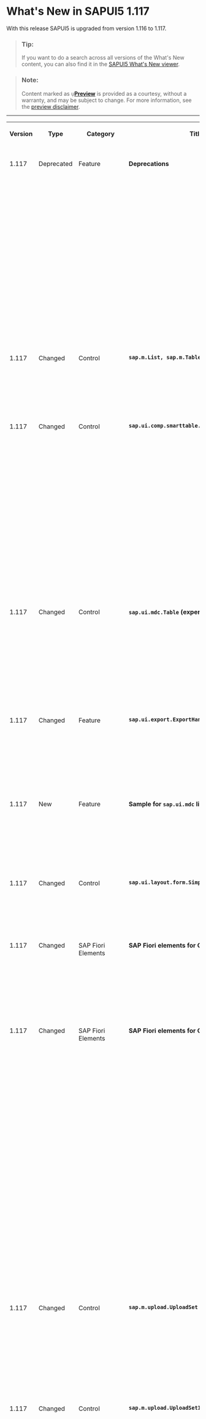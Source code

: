 <!-- loio029d3b4a39c84384be6398c444f7e06a -->

<link rel="stylesheet" type="text/css" href="../css/sap-icons.css"/>

# What's New in SAPUI5 1.117

With this release SAPUI5 is upgraded from version 1.116 to 1.117.

> ### Tip:  
> If you want to do a search across all versions of the What's New content, you can also find it in the [SAPUI5 What's New viewer](https://help.sap.com/whats-new/67f60363b57f4ac0b23efd17fa192d60).

> ### Note:  
> Content marked as <span style="color:#666666;"><span class="SAP-icons-V5"></span></span>**[Preview](https://help.sap.com/docs/whats-new-disclaimer)** is provided as a courtesy, without a warranty, and may be subject to change. For more information, see the [preview disclaimer](https://help.sap.com/docs/whats-new-disclaimer).

****


<table>
<tr>
<th valign="top">

Version

</th>
<th valign="top">

Type

</th>
<th valign="top">

Category

</th>
<th valign="top">

Title

</th>
<th valign="top">

Description

</th>
<th valign="top">

Action

</th>
<th valign="top">

Available as of

</th>
</tr>
<tr>
<td valign="top">

1.117 

</td>
<td valign="top">

Deprecated 

</td>
<td valign="top">

Feature 

</td>
<td valign="top">

**Deprecations** 

</td>
<td valign="top">

**Deprecations**

We have deprecated the following entities for `sap.ui.table*`:

-   `sap.ui.table.ColumnMenu` and `sap.ui.table.AnalyticalColumnMenu`

-   `menu` aggregation of `Column`

-   `columnMenuOpen` event of `Column`
-   `columnVisibilityMenuSorter` property of `AnalyticalTable`

-   `showColumnVisibilityMenu` property of `Table`

-   `columnVisibility` event of `Table`

Instead of the deprecated `ColumnMenu`, you can use the `sap.m.table.columnmenu.Menu` control.

For more information, see the [API Reference](https://ui5.sap.com/#/api/sap.m.table.columnmenu.Menu) and the [Sample](https://ui5.sap.com/#/entity/sap.ui.table.Table/sample/sap.ui.table.sample.Menus).

<sub>Deprecated•Feature•Info Only•1.117</sub>

</td>
<td valign="top">

Info Only 

</td>
<td valign="top">

2023-08-10

</td>
</tr>
<tr>
<td valign="top">

1.117 

</td>
<td valign="top">

Changed 

</td>
<td valign="top">

Control 

</td>
<td valign="top">

**`sap.m.List, sap.m.Table, sap.m.Tree`** 

</td>
<td valign="top">

**`sap.m.List, sap.m.Table, sap.m.Tree`**

To define the semantic level of a header, we have introduced the `headerLevel` property.

For more information, see the [API Reference](https://ui5.sap.com/#/api/sap.m.ListBase%23methods/getHeaderLevel).

<sub>Changed•Control•Info Only•1.117</sub>

</td>
<td valign="top">

Info Only 

</td>
<td valign="top">

2023-08-10

</td>
</tr>
<tr>
<td valign="top">

1.117 

</td>
<td valign="top">

Changed 

</td>
<td valign="top">

Control 

</td>
<td valign="top">

**`sap.ui.comp.smarttable.SmartTable`** 

</td>
<td valign="top">

**`sap.ui.comp.smarttable.SmartTable`**

To display dates in a standardized format, we now support a number of additional calendar and fiscal OData V4 annotations . The following annotations are now supported:

-   `com.sap.vocabularies.Common.v1.IsCalendarYear`

-   `com.sap.vocabularies.Common.v1.IsCalendarWeek`

-   `com.sap.vocabularies.Common.v1.IsCalendarMonth`

-   `com.sap.vocabularies.Common.v1.IsCalendarQuarter`

-   `com.sap.vocabularies.Common.v1.IsCalendarYearQuarter`

-   `com.sap.vocabularies.Common.v1.IsCalendarYearMonth`

-   `com.sap.vocabularies.Common.v1.IsCalendarYearWeek`


For more information, see the [API Reference](https://ui5.sap.com/#/api/sap.ui.comp.smarttable.SmartTable%23annotations) for the annotations, the [Sample](https://ui5.sap.com/#/entity/sap.ui.comp.smarttable.SmartTable/sample/sap.ui.comp.sample.smartfilterbar.CalendarDates) for the calendar annotations, and the [Sample](https://ui5.sap.com/#/entity/sap.ui.comp.smarttable.SmartTable/sample/sap.ui.comp.sample.smartfilterbar.FiscalDates) for the fiscal annotations.



<sub>Changed•Control•Info Only•1.117</sub>

</td>
<td valign="top">

Info Only 

</td>
<td valign="top">

2023-08-10

</td>
</tr>
<tr>
<td valign="top">

1.117 

</td>
<td valign="top">

Changed 

</td>
<td valign="top">

Control 

</td>
<td valign="top">

**`sap.ui.mdc.Table` \(experimental\)** 

</td>
<td valign="top">

**`sap.ui.mdc.Table` \(experimental\)**

Refreshing table data via binding might be required if it has been changed in the back end. For example, a user might have selected *Go* in the filter bar without actually changing any filter settings. To evaluate whether the binding needs to be refreshed, even if `bindingInfo` has not changed, the `TableDelegate` uses the new `updateBinding` parameter `mSettings.forceRefresh`.

For more information, see the [API Reference](https://ui5.sap.com/#/api/module:sap/ui/mdc/TableDelegate%23methods/sap/ui/mdc/TableDelegate.updateBinding).

<sub>Changed•Control•Info Only•1.117</sub>

</td>
<td valign="top">

Info Only 

</td>
<td valign="top">

2023-08-10

</td>
</tr>
<tr>
<td valign="top">

1.117 

</td>
<td valign="top">

Changed 

</td>
<td valign="top">

Feature 

</td>
<td valign="top">

**`sap.ui.export.ExportHandler`** 

</td>
<td valign="top">

**`sap.ui.export.ExportHandler`**

We have made the `sap.ui.export.ExportHandler` class available. This class allows you to export data in various scenarios and formats other than spreadsheets, such as PDF files. The export can be used in a standalone scenario.

For more information, see the [API Reference](https://ui5.sap.com/#/api/sap.ui.export.ExportHandler%23overview).

<sub>Changed•Feature•Info Only•1.117</sub>

</td>
<td valign="top">

Info Only 

</td>
<td valign="top">

2023-08-10

</td>
</tr>
<tr>
<td valign="top">

1.117 

</td>
<td valign="top">

New 

</td>
<td valign="top">

Feature 

</td>
<td valign="top">

****Sample for `sap.ui.mdc` library**** 

</td>
<td valign="top">

****Sample for `sap.ui.mdc` library****

You can now test the table and filter bar features of the \(experimental\) `sap.ui.mdc` library in a sample. To find the sample for this library in the Demo Kit, go to *Samples* and select MDC Overview. For more information, see the [Sample](https://ui5.sap.com/#/entity/sap.ui.mdc/sample/sap.ui.mdc.demokit.sample.TableFilterBarJson).

<sub>New•Feature•Info Only•1.117</sub>

</td>
<td valign="top">

Info Only 

</td>
<td valign="top">

2023-08-10

</td>
</tr>
<tr>
<td valign="top">

1.117 

</td>
<td valign="top">

Changed 

</td>
<td valign="top">

Control 

</td>
<td valign="top">

**`sap.ui.layout.form.SimpleForm`** 

</td>
<td valign="top">

**`sap.ui.layout.form.SimpleForm`**

`ResponsiveGridLayout` is now the default layout for `SimpleForm` controls \(instead of `ResponsiveLayout`, which has already been deprecated\).

<sub>Changed•Control•Info Only•1.117</sub>

</td>
<td valign="top">

Info Only 

</td>
<td valign="top">

2023-08-10

</td>
</tr>
<tr>
<td valign="top">

1.117 

</td>
<td valign="top">

Changed 

</td>
<td valign="top">

SAP Fiori Elements 

</td>
<td valign="top">

**SAP Fiori elements for OData V2** 

</td>
<td valign="top">

**SAP Fiori elements for OData V2**

The following changes and new features are available for SAP Fiori elements for OData V2:

-   Empty rows in object page tables can now contain disabled fields. For more information, see [Enabling Inline Creation Mode or Empty Row Mode for Table Entries](../06_SAP_Fiori_Elements/enabling-inline-creation-mode-or-empty-row-mode-for-table-entries-cfb04f0.md).


<sub>Changed•SAP Fiori Elements•Info Only•1.117</sub>

</td>
<td valign="top">

Info Only 

</td>
<td valign="top">

2023-08-10

</td>
</tr>
<tr>
<td valign="top">

1.117 

</td>
<td valign="top">

Changed 

</td>
<td valign="top">

SAP Fiori Elements 

</td>
<td valign="top">

**SAP Fiori elements for OData V4** 

</td>
<td valign="top">

**SAP Fiori elements for OData V4**

The following changes and new features are available for SAP Fiori elements for OData V4:

-   End users can now create dynamic tiles from the list report when relative date values such as *Today* and *Tomorrow* are used. For more information, see [The Share Functionality](../06_SAP_Fiori_Elements/the-share-functionality-022bf0d.md).

-   Changes coming from other flex layers are no longer considered when users navigate from the dynamic tiles created using the *Save as Tile* option. Such changes are also not considered when users navigate from the integration cards to the application. For more information, see [Store/Restore the Application State](../06_SAP_Fiori_Elements/store-restore-the-application-state-46bf248.md).

-   Application developers can now specify the `rowCountMode` and `rowCount` properties for a non-responsive table. For more information about the `Table`, see the [API Reference](https://ui5.sap.com/#/api/sap.fe.macros.Table%23overview) .

-   Application developers can now specify the create options for the table when using the `Table` building block. For more information, see [The Table Building Block](../06_SAP_Fiori_Elements/the-table-building-block-3801656.md).

-   Application developers can now use a tree table to display a hierarchy in a list report or an object page. For more information, see [Setting the Table Type](../06_SAP_Fiori_Elements/setting-the-table-type-7f844f1.md).

-   Applications can now enable the collaborative draft feature using the `ShareAction` annotation on back ends that support it. For more information, see [Draft Handling](../06_SAP_Fiori_Elements/draft-handling-ed9aa41.md).


<sub>Changed•SAP Fiori Elements•Info Only•1.117</sub>

</td>
<td valign="top">

Info Only 

</td>
<td valign="top">

2023-08-10

</td>
</tr>
<tr>
<td valign="top">

1.117 

</td>
<td valign="top">

Changed 

</td>
<td valign="top">

Control 

</td>
<td valign="top">

**`sap.m.upload.UploadSet`** 

</td>
<td valign="top">

**`MenuButton` for File Selection in `UploadSet`**

We now provide a `MenuButton` for file selection in `UploadSet`, if users have enabled the `cloudFilePickerEnabled` property. The button includes the option to upload a file using a local system or upload a file via the cloud. These two options were separated and are now consolidated within the `MenuButton`.

For more information, see the [API Reference](https://ui5.sap.com/#/api/sap.m.upload.UploadSet).

<sub>Changed•Control•Info Only•1.117</sub>

</td>
<td valign="top">

Info Only 

</td>
<td valign="top">

2023-08-10

</td>
</tr>
<tr>
<td valign="top">

1.117 

</td>
<td valign="top">

Changed 

</td>
<td valign="top">

Control 

</td>
<td valign="top">

**`sap.m.upload.UploadSetItem`** 

</td>
<td valign="top">

**`sap.m.upload.UploadSetItem`**

The following changes and new features are available for `sap.m.upload.UploadSetItem`:

-   **`markersAsStatus` Aggregation**

    The `ObjectStatus` can now be rendered in the marker section of the `uploadSetItem`.

-   **`getUploadType` Public Method**

    Developers can now see the source of an uploaded file using the `getUploadType` public method. The method displays the type of the uploaded file, if it was uploaded locally or by `cloudFilePicker`.


For more information, see the [API Reference](https://ui5.sap.com/#/api/sap.m.upload.UploadSetItem).

<sub>Changed•Control•Info Only•1.117</sub>

</td>
<td valign="top">

Info Only 

</td>
<td valign="top">

2023-08-10

</td>
</tr>
<tr>
<td valign="top">

1.117 

</td>
<td valign="top">

Changed 

</td>
<td valign="top">

Feature 

</td>
<td valign="top">

**Modern ECMAScript Support in SAPUI5** 

</td>
<td valign="top">

**Modern ECMAScript Support in SAPUI5**

Since SAPUI5 1.116, the framework leverages features of modern ECMAScript up to and including [ECMAScript 2022 Language Specification](https://262.ecma-international.org/13.0/). There are certain restrictions you have to consider when using modern ECMAScript with your UI5 project.

For more information, see [ECMAScript Support](../02_Read-Me-First/ecmascript-support-0cb44d7.md). Please also make sure to [upgrade your tools for modern ECMAScript in UI5](https://blogs.sap.com/2023/05/24/upgrade-your-tools-for-modern-ecmascript-in-ui5/).

<sub>Changed•Feature•Info Only•1.117</sub>

</td>
<td valign="top">

Info Only 

</td>
<td valign="top">

2023-08-10

</td>
</tr>
<tr>
<td valign="top">

1.117 

</td>
<td valign="top">

Changed 

</td>
<td valign="top">

Feature 

</td>
<td valign="top">

**Theme-Dependent Custom Icon Fonts** 

</td>
<td valign="top">

**Theme-Dependent Custom Icon Fonts**

You can now configure variants of a custom icon font for different UI5 themes; previously, a custom icon font was applied to all themes. With an enhanced version of the metadata JSON file associated with an icon font, you can provide theme-dependent path configuration. For instance, this allows you to easily differentiate between custom icons for modern themes, such as SAP Horizon, and custom icons for older themes.

For more information and an example, see [Icon and Icon Pool](../10_More_About_Controls/icon-and-icon-pool-21ea0ea.md).

<sub>Changed•Feature•Info Only•1.117</sub>

</td>
<td valign="top">

Info Only 

</td>
<td valign="top">

2023-08-10

</td>
</tr>
<tr>
<td valign="top">

1.117 

</td>
<td valign="top">

Changed 

</td>
<td valign="top">

Feature 

</td>
<td valign="top">

**SAPUI5 OData V4 Model** 

</td>
<td valign="top">

**SAPUI5 OData V4 Model**

The new version of the SAPUI5 OData V4 model introduces the following features:

-   We now provide `withCredentials` as an experimental model parameter.

    For more information, see the [API Reference](https://ui5.sap.com/#/api/sap.ui.model.odata.v4.ODataModel).

-   **Experimental:** You can now create a nested single entity behind a single-valued navigation property in the transient entity.

    For more information, see *Nested Single Entity* in [Deep Create](../04_Essentials/creating-an-entity-in-a-collection-c9723f8.md#loioc9723f8265f644af91c0ed941e114d46__section_DCR).

-   Support for read-only hierarchies is now available.

    For more information, see [Recursive Hierarchy](../04_Essentials/data-aggregation-and-recursive-hierarchy-7d91431.md#loio7d914317c0b64c23824bf932cc8a4ae1__section_RCH).


<sub>Changed•Feature•Info Only•1.117</sub>

</td>
<td valign="top">

Info Only 

</td>
<td valign="top">

2023-08-10

</td>
</tr>
<tr>
<td valign="top">

1.117 

</td>
<td valign="top">

New 

</td>
<td valign="top">

User Documentation 

</td>
<td valign="top">

**TypeScript Tutorial** 

</td>
<td valign="top">

**TypeScript Tutorial**

You are familiar with SAPUI5 app development, but do you want to learn how to do it in TypeScript? Now there is a video that guides you through the official UI5 TypeScript Tutorial, adds hints about how to avoid pitfalls, and provides some background information. To find it, see [UI5 TypeScript Tutorial video](https://youtu.be/CRKNIiXZN6U).

<sub>New•User Documentation•Info Only•1.117</sub>

</td>
<td valign="top">

Info Only 

</td>
<td valign="top">

2023-08-10

</td>
</tr>
<tr>
<td valign="top">

1.117 

</td>
<td valign="top">

Changed 

</td>
<td valign="top">

Control 

</td>
<td valign="top">

**`sap.m.Menu` and `sap.ui.unified.Menu`** 

</td>
<td valign="top">

**`sap.m.Menu` and `sap.ui.unified.Menu`**

We have introduced a new `isOpen` method that indicates whether the menu is currently open. The `bOpen` flag in `sap.ui.unified.Menu`, which was used for similar purposes, will be phased out. If you use this flag in your applications, we recommend that you replace it with the new method. For more information, see the [API Reference](https://ui5.sap.com/#/api/sap.m.Menu/methods/isOpen).

<sub>Changed•Control•Info Only•1.117</sub>

</td>
<td valign="top">

Info Only 

</td>
<td valign="top">

2023-08-10

</td>
</tr>
<tr>
<td valign="top">

1.117 

</td>
<td valign="top">

Changed 

</td>
<td valign="top">

Control 

</td>
<td valign="top">

**`sap.ui.comp.smartfield.SmartField`** 

</td>
<td valign="top">

**`sap.ui.comp.smartfield.SmartField`**

We have changed the behavior for numeric fields that don't accept a `null` value \(`nullable=false`\). If the entry in such a field is left empty \(for example, if it's deleted\), when the focus leaves the field, we display `0`, and preserve this value in the model. To implement this behavior, for the following EDM types when annotated with `nullable=false` and `Common.v1.FieldControlType/Optional`, we pass a `parseEmptyValueToZero` formatter option:

-   Edm.Int64
-   Edm.Decimal
-   Edm.Double
-   Edm.Single
-   Edm.Int32
-   Edm.Int16
-   Edm.Byte
-   Edm.SByte

<sub>Changed•Control•Info Only•1.117</sub>

</td>
<td valign="top">

Info Only 

</td>
<td valign="top">

2023-08-10

</td>
</tr>
<tr>
<td valign="top">

1.117 

</td>
<td valign="top">

Changed 

</td>
<td valign="top">

Control 

</td>
<td valign="top">

**`sap.m.SinglePlanningCalendar`** 

</td>
<td valign="top">

**`sap.m.SinglePlanningCalendar`**

Users can now select a whole week from the Month view if they click on the week number. A second click removes the selection. This feature is enabled when the `dateSelectionMode` property is set to `MultiSelect`. For more information, see the [Sample](https://ui5.sap.com/#/entity/sap.m.SinglePlanningCalendar/sample/sap.m.sample.SinglePlanningCalendarDateSelection).

<sub>Changed•Control•Info Only•1.117</sub>

</td>
<td valign="top">

Info Only 

</td>
<td valign="top">

2023-08-10

</td>
</tr>
<tr>
<td valign="top">

1.117 

</td>
<td valign="top">

Changed 

</td>
<td valign="top">

Control 

</td>
<td valign="top">

**`sap.ui.comp.valuehelpdialog.ValueHelpDialog`** 

</td>
<td valign="top">

**`sap.ui.comp.valuehelpdialog.ValueHelpDialog`**

The control now supports analytical parameters. Analytical parameters are values that are passed to the back end, and that influence the way the back end processes the incoming request. Typically, those parameters are used to normalize entries that have different units of measure.

<sub>Changed•Control•Info Only•1.117</sub>

</td>
<td valign="top">

Info Only 

</td>
<td valign="top">

2023-08-10

</td>
</tr>
<tr>
<td valign="top">

1.117 

</td>
<td valign="top">

Changed 

</td>
<td valign="top">

Control 

</td>
<td valign="top">

**`sap.m.SelectDialog` and `sap.m.TableSelectDialog`** 

</td>
<td valign="top">

**`sap.m.SelectDialog` and `sap.m.TableSelectDialog`**

To improve the accessibility of these controls, we have introduced a new `initialFocus` property. It defines whether the initial focus will be received by the `SearchField` or by the `Content` list. For more information, see the [API Reference](https://ui5.sap.com/#/api/sap.m.SelectDialogBase) and the [Sample](https://ui5.sap.com/#/entity/sap.m.TableSelectDialog/sample/sap.m.sample.TableSelectDialogGrowing).

<sub>Changed•Control•Info Only•1.117</sub>

</td>
<td valign="top">

Info Only 

</td>
<td valign="top">

2023-08-10

</td>
</tr>
<tr>
<td valign="top">

1.117 

</td>
<td valign="top">

Changed 

</td>
<td valign="top">

Feature 

</td>
<td valign="top">

**OPA Framework** 

</td>
<td valign="top">

**OPA Framework**

We have enhanced the OPA framework to now perform comprehensive checks for component parents, ensuring controls nested within multiple layers are correctly treated when evaluating busy states.

<sub>Changed•Feature•Info Only•1.117</sub>

</td>
<td valign="top">

Info Only 

</td>
<td valign="top">

2023-08-10

</td>
</tr>
<tr>
<td valign="top">

1.117 

</td>
<td valign="top">

Changed 

</td>
<td valign="top">

Control 

</td>
<td valign="top">

**`sap.m.Panel`** 

</td>
<td valign="top">

**`sap.m.Panel`**

We have introduced the `stickyHeader` property. When set to `true`, the header of the panel will be visible while scrolling content. For more information, see the [Sample](https://ui5.sap.com/#/entity/sap.m.Panel/sample/sap.m.sample.PanelSticky). 

<sub>Changed•Control•Info Only•1.117</sub>

</td>
<td valign="top">

Info Only 

</td>
<td valign="top">

2023-08-10

</td>
</tr>
</table>

**Related Information**  


[What's New in SAPUI5 1.132](what-s-new-in-sapui5-1-132-bd2e61f.md "With this release SAPUI5 is upgraded from version 1.131 to 1.132.")

[What's New in SAPUI5 1.131](what-s-new-in-sapui5-1-131-7d24d94.md "With this release SAPUI5 is upgraded from version 1.130 to 1.131.")

[What's New in SAPUI5 1.130](what-s-new-in-sapui5-1-130-85609d4.md "With this release SAPUI5 is upgraded from version 1.129 to 1.130.")

[What's New in SAPUI5 1.129](what-s-new-in-sapui5-1-129-d22b8af.md "With this release SAPUI5 is upgraded from version 1.128 to 1.129.")

[What's New in SAPUI5 1.128](what-s-new-in-sapui5-1-128-1f76220.md "With this release SAPUI5 is upgraded from version 1.127 to 1.128.")

[What's New in SAPUI5 1.127](what-s-new-in-sapui5-1-127-e5e1317.md "With this release SAPUI5 is upgraded from version 1.126 to 1.127.")

[What's New in SAPUI5 1.126](what-s-new-in-sapui5-1-126-1d98116.md "With this release SAPUI5 is upgraded from version 1.125 to 1.126.")

[What's New in SAPUI5 1.125](what-s-new-in-sapui5-1-125-9d87044.md "With this release SAPUI5 is upgraded from version 1.124 to 1.125.")

[What's New in SAPUI5 1.124](what-s-new-in-sapui5-1-124-7f77c3f.md "With this release SAPUI5 is upgraded from version 1.123 to 1.124.")

[What's New in SAPUI5 1.123](what-s-new-in-sapui5-1-123-9d00ac7.md "With this release SAPUI5 is upgraded from version 1.122 to 1.123.")

[What's New in SAPUI5 1.122](what-s-new-in-sapui5-1-122-5d078da.md "With this release SAPUI5 is upgraded from version 1.121 to 1.122.")

[What's New in SAPUI5 1.121](what-s-new-in-sapui5-1-121-91a4a2f.md "With this release SAPUI5 is upgraded from version 1.120 to 1.121.")

[What's New in SAPUI5 1.120](what-s-new-in-sapui5-1-120-2359b63.md "With this release SAPUI5 is upgraded from version 1.119 to 1.120.")

[What's New in SAPUI5 1.119](what-s-new-in-sapui5-1-119-0b1903a.md "With this release SAPUI5 is upgraded from version 1.118 to 1.119.")

[What's New in SAPUI5 1.118](what-s-new-in-sapui5-1-118-3eecbde.md "With this release SAPUI5 is upgraded from version 1.117 to 1.118.")

[What's New in SAPUI5 1.116](what-s-new-in-sapui5-1-116-ebd6f34.md "With this release SAPUI5 is upgraded from version 1.115 to 1.116.")

[What's New in SAPUI5 1.115](what-s-new-in-sapui5-1-115-409fde8.md "With this release SAPUI5 is upgraded from version 1.114 to 1.115.")

[What's New in SAPUI5 1.114](what-s-new-in-sapui5-1-114-890fce1.md "With this release SAPUI5 is upgraded from version 1.113 to 1.114.")

[What's New in SAPUI5 1.113](what-s-new-in-sapui5-1-113-a9553fe.md "With this release SAPUI5 is upgraded from version 1.112 to 1.113.")

[What's New in SAPUI5 1.112](what-s-new-in-sapui5-1-112-34afc69.md "With this release SAPUI5 is upgraded from version 1.111 to 1.112.")

[What's New in SAPUI5 1.111](what-s-new-in-sapui5-1-111-7a67837.md "With this release SAPUI5 is upgraded from version 1.110 to 1.111.")

[What's New in SAPUI5 1.110](what-s-new-in-sapui5-1-110-71a855c.md "With this release SAPUI5 is upgraded from version 1.109 to 1.110.")

[What's New in SAPUI5 1.109](what-s-new-in-sapui5-1-109-3264bd2.md "With this release SAPUI5 is upgraded from version 1.108 to 1.109.")

[What's New in SAPUI5 1.108](what-s-new-in-sapui5-1-108-66e33f0.md "With this release SAPUI5 is upgraded from version 1.107 to 1.108.")

[What's New in SAPUI5 1.107](what-s-new-in-sapui5-1-107-d4ff916.md "With this release SAPUI5 is upgraded from version 1.106 to 1.107.")

[What's New in SAPUI5 1.106](what-s-new-in-sapui5-1-106-5b497b0.md "With this release SAPUI5 is upgraded from version 1.105 to 1.106.")

[What's New in SAPUI5 1.105](what-s-new-in-sapui5-1-105-4d6c00e.md "With this release SAPUI5 is upgraded from version 1.104 to 1.105.")

[What's New in SAPUI5 1.104](what-s-new-in-sapui5-1-104-69e567c.md "With this release SAPUI5 is upgraded from version 1.103 to 1.104.")

[What's New in SAPUI5 1.103](what-s-new-in-sapui5-1-103-0e98c76.md "With this release SAPUI5 is upgraded from version 1.102 to 1.103.")

[What's New in SAPUI5 1.102](what-s-new-in-sapui5-1-102-f038c99.md "With this release SAPUI5 is upgraded from version 1.101 to 1.102.")

[What's New in SAPUI5 1.101](what-s-new-in-sapui5-1-101-7733b00.md "With this release SAPUI5 is upgraded from version 1.100 to 1.101.")

[What's New in SAPUI5 1.100](what-s-new-in-sapui5-1-100-27dec1d.md "With this release SAPUI5 is upgraded from version 1.99 to 1.100.")

[What's New in SAPUI5 1.99](what-s-new-in-sapui5-1-99-4f35848.md "With this release SAPUI5 is upgraded from version 1.98 to 1.99.")

[What's New in SAPUI5 1.98](what-s-new-in-sapui5-1-98-d9f16f2.md "With this release SAPUI5 is upgraded from version 1.97 to 1.98.")

[What's New in SAPUI5 1.97](what-s-new-in-sapui5-1-97-fa0e282.md "With this release SAPUI5 is upgraded from version 1.96 to 1.97.")

[What's New in SAPUI5 1.96](what-s-new-in-sapui5-1-96-7a9269f.md "With this release SAPUI5 is upgraded from version 1.95 to 1.96.")

[What's New in SAPUI5 1.95](what-s-new-in-sapui5-1-95-a1aea67.md "With this release SAPUI5 is upgraded from version 1.94 to 1.95.")

[What's New in SAPUI5 1.94](what-s-new-in-sapui5-1-94-c40f1e6.md "With this release SAPUI5 is upgraded from version 1.93 to 1.94.")

[What's New in SAPUI5 1.93](what-s-new-in-sapui5-1-93-f273340.md "With this release SAPUI5 is upgraded from version 1.92 to 1.93.")

[What's New in SAPUI5 1.92](what-s-new-in-sapui5-1-92-1ef345d.md "With this release SAPUI5 is upgraded from version 1.91 to 1.92.")

[What's New in SAPUI5 1.91](what-s-new-in-sapui5-1-91-0a2bd79.md "With this release SAPUI5 is upgraded from version 1.90 to 1.91.")

[What's New in SAPUI5 1.90](what-s-new-in-sapui5-1-90-91c10c2.md "With this release SAPUI5 is upgraded from version 1.89 to 1.90.")

[What's New in SAPUI5 1.89](what-s-new-in-sapui5-1-89-e56cddc.md "With this release SAPUI5 is upgraded from version 1.88 to 1.89.")

[What's New in SAPUI5 1.88](what-s-new-in-sapui5-1-88-e15a206.md "With this release SAPUI5 is upgraded from version 1.87 to 1.88.")

[What's New in SAPUI5 1.87](what-s-new-in-sapui5-1-87-b506da7.md "With this release SAPUI5 is upgraded from version 1.86 to 1.87.")

[What's New in SAPUI5 1.86](what-s-new-in-sapui5-1-86-4c1c959.md "With this release SAPUI5 is upgraded from version 1.85 to 1.86.")

[What's New in SAPUI5 1.85](what-s-new-in-sapui5-1-85-1d18eb5.md "With this release SAPUI5 is upgraded from version 1.84 to 1.85.")

[What's New in SAPUI5 1.84](what-s-new-in-sapui5-1-84-dc76640.md "With this release SAPUI5 is upgraded from version 1.82 to 1.84.")

[What's New in SAPUI5 1.82](what-s-new-in-sapui5-1-82-3a8dd13.md "With this release SAPUI5 is upgraded from version 1.81 to 1.82.")

[What's New in SAPUI5 1.81](what-s-new-in-sapui5-1-81-f5e2a21.md "With this release SAPUI5 is upgraded from version 1.80 to 1.81.")

[What's New in SAPUI5 1.80](what-s-new-in-sapui5-1-80-8cee506.md "With this release SAPUI5 is upgraded from version 1.79 to 1.80.")

[What's New in SAPUI5 1.79](what-s-new-in-sapui5-1-79-99c4cdc.md "With this release SAPUI5 is upgraded from version 1.78 to 1.79.")

[What's New in SAPUI5 1.78](what-s-new-in-sapui5-1-78-f09b63e.md "With this release SAPUI5 is upgraded from version 1.77 to 1.78.")

[What's New in SAPUI5 1.77](what-s-new-in-sapui5-1-77-c46b439.md "With this release SAPUI5 is upgraded from version 1.76 to 1.77.")

[What's New in SAPUI5 1.76](what-s-new-in-sapui5-1-76-aad03b5.md "With this release SAPUI5 is upgraded from version 1.75 to 1.76.")

[What's New in SAPUI5 1.75](what-s-new-in-sapui5-1-75-5cbb62d.md "With this release SAPUI5 is upgraded from version 1.74 to 1.75.")

[What's New in SAPUI5 1.74](what-s-new-in-sapui5-1-74-c22208a.md "With this release SAPUI5 is upgraded from version 1.73 to 1.74.")

[What's New in SAPUI5 1.73](what-s-new-in-sapui5-1-73-231dd13.md "With this release SAPUI5 is upgraded from version 1.72 to 1.73.")

[What's New in SAPUI5 1.72](what-s-new-in-sapui5-1-72-521cad9.md "With this release SAPUI5 is upgraded from version 1.71 to 1.72.")

[What's New in SAPUI5 1.71](what-s-new-in-sapui5-1-71-a93a6a3.md "With this release SAPUI5 is upgraded from version 1.70 to 1.71.")

[What's New in SAPUI5 1.70](what-s-new-in-sapui5-1-70-f073d69.md "With this release SAPUI5 is upgraded from version 1.69 to 1.70.")

[What's New in SAPUI5 1.69](what-s-new-in-sapui5-1-69-89a18bd.md "With this release SAPUI5 is upgraded from version 1.68 to 1.69.")

[What's New in SAPUI5 1.68](what-s-new-in-sapui5-1-68-f94bf93.md "With this release SAPUI5 is upgraded from version 1.67 to 1.68.")

[What's New in SAPUI5 1.67](what-s-new-in-sapui5-1-67-a6b1472.md "With this release SAPUI5 is upgraded from version 1.66 to 1.67.")

[What's New in SAPUI5 1.66](what-s-new-in-sapui5-1-66-c9896e9.md "With this release SAPUI5 is upgraded from version 1.65 to 1.66.")

[What's New in SAPUI5 1.65](what-s-new-in-sapui5-1-65-0f5acfd.md "With this release SAPUI5 is upgraded from version 1.64 to 1.65.")

[What's New in SAPUI5 1.64](what-s-new-in-sapui5-1-64-0e30822.md "With this release SAPUI5 is upgraded from version 1.63 to 1.64.")

[What's New in SAPUI5 1.63](what-s-new-in-sapui5-1-63-e8d9da7.md "With this release SAPUI5 is upgraded from version 1.62 to 1.63.")

[What's New in SAPUI5 1.62](what-s-new-in-sapui5-1-62-771f4d5.md "With this release SAPUI5 is upgraded from version 1.61 to 1.62.")

[What's New in SAPUI5 1.61](what-s-new-in-sapui5-1-61-d991552.md "With this release SAPUI5 is upgraded from version 1.60 to 1.61.")

[What's New in SAPUI5 1.60](what-s-new-in-sapui5-1-60-5a0e1f7.md "With this release SAPUI5 is upgraded from version 1.58 to 1.60.")

[What's New in SAPUI5 1.58](what-s-new-in-sapui5-1-58-7c927aa.md "With this release SAPUI5 is upgraded from version 1.56 to 1.58.")

[What's New in SAPUI5 1.56](what-s-new-in-sapui5-1-56-108b7fd.md "With this release SAPUI5 is upgraded from version 1.54 to 1.56.")

[What's New in SAPUI5 1.54](what-s-new-in-sapui5-1-54-c838330.md "With this release SAPUI5 is upgraded from version 1.52 to 1.54.")

[What's New in SAPUI5 1.52](what-s-new-in-sapui5-1-52-849e1b6.md "With this release SAPUI5 is upgraded from version 1.50 to 1.52.")

[What's New in SAPUI5 1.50](what-s-new-in-sapui5-1-50-759e9f3.md "With this release SAPUI5 is upgraded from version 1.48 to 1.50.")

[What's New in SAPUI5 1.48](what-s-new-in-sapui5-1-48-fa1efac.md "With this release SAPUI5 is upgraded from version 1.46 to 1.48.")

[What's New in SAPUI5 1.46](what-s-new-in-sapui5-1-46-6307539.md "With this release SAPUI5 is upgraded from version 1.44 to 1.46.")

[What's New in SAPUI5 1.44](what-s-new-in-sapui5-1-44-a0cb7a0.md "With this release SAPUI5 is upgraded from version 1.42 to 1.44.")

[What's New in SAPUI5 1.42](what-s-new-in-sapui5-1-42-468b05d.md "With this release SAPUI5 is upgraded from version 1.40 to 1.42.")

[What's New in SAPUI5 1.40](what-s-new-in-sapui5-1-40-fbab50e.md "With this release SAPUI5 is upgraded from version 1.38 to 1.40.")

[What's New in SAPUI5 1.38](what-s-new-in-sapui5-1-38-f218918.md "With this release SAPUI5 is upgraded from version 1.36 to 1.38.")

